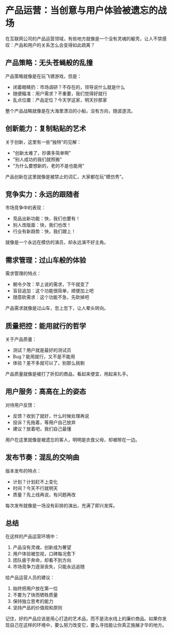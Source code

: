 # 产品运营：当创意与用户体验被遗忘的战场

在互联网公司的产品运营领域，有些地方就像是一个没有灵魂的躯壳，让人不禁感叹：产品和用户的关系怎么会变得如此疏离？

## 产品策略：无头苍蝇般的乱撞

产品策略就像是在玩飞镖游戏，但是：

- 闭着眼睛扔：市场调研？不存在的，领导说什么就是什么
- 随便瞄准：用户需求？不重要，我们觉得好就行
- 乱点位置：产品定位？今天学这家，明天抄那家

整个产品战略就像是在大海里漂泊的小船，没有方向，随波逐流。

## 创新能力：复制粘贴的艺术

关于创新，这里有一些"独特"的见解：

- "创新太难了，抄袭多简单啊"
- "别人成功的我们就照搬"
- "为什么要想新的，老的不是也能用"

产品创新在这里就像是被禁止的词汇，大家都在玩"模仿秀"。

## 竞争实力：永远的跟随者

市场竞争中的表现：

- 竞品出新功能：快，我们也要有！
- 别人改版面：快，我们也改！
- 行业有新趋势：快，我们跟上！

就像是一个永远在模仿的演员，却永远演不好主角。

## 需求管理：过山车般的体验

需求管理的特点：

- 朝令夕改：早上说的需求，下午就变了
- 盲目追加：这个功能很简单，顺便加上吧
- 随意砍需求：这个功能不急，先砍掉吧

产品需求就像是过山车，忽上忽下，让人晕头转向。

## 质量把控：能用就行的哲学

关于产品质量：

- 测试？用户就是最好的测试员
- Bug？能用就行，又不是不能用
- 体验？差不多就可以了，别那么挑剔

产品质量就像是被打了折扣的商品，看起来便宜，用起来扎手。

## 用户服务：高高在上的姿态

对待用户反馈：

- 反馈？收到了就好，什么时候处理再说
- 投诉？先拖着，等用户自己放弃
- 建议？放着吧，我们自己最懂

用户在这里就像是被遗忘的客人，明明是衣食父母，却被晾在一边。

## 发布节奏：混乱的交响曲

版本发布的特点：

- 计划？计划赶不上变化
- 时间？今天不行就明天
- 质量？先上线再说，有问题再改

每次发布就像是一场没有彩排的演出，充满了即兴发挥。

## 总结

在这样的产品运营环境中：

1. 产品没有灵魂，创新成为奢望
2. 用户体验被忽视，口碑每况愈下
3. 团队疲于奔命，却看不到方向
4. 市场竞争力逐渐丧失，只能永远追随

给产品运营人员的建议：

1. 始终把用户放在第一位
2. 不要为了快而牺牲质量
3. 保持独立思考的能力
4. 坚持产品的价值观和原则

记住，好的产品应该是用心打造的艺术品，而不是流水线上的廉价商品。如果你发现自己在这样的环境中，要么努力改变它，要么寻找能让你真正施展才华的地方。